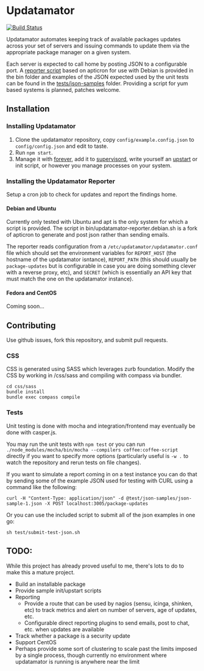 # Updatamator
[![Build Status](https://travis-ci.org/tizzo/updatamator.png?branch=master)](https://travis-ci.org/tizzo/updatamator)

Updatamator automates keeping track of available packages updates across your set of servers and issuing commands to update them via the appropriate package manager on a given system.

Each server is expected to call home by posting JSON to a configurable port. A [reporter script](https://github.com/tizzo/updatamator/blob/master/bin/updatamator-reporter.debian.sh) based on apticron for use with Debian is provided in the bin folder and examples of the JSON expected used by the unit tests can be found in the [tests/json-samples](https://github.com/tizzo/updatamator/tree/master/test/json-samples) folder. Providing a script for yum based systems is planned, patches welcome.

## Installation

### Installing Updatamator

  1. Clone the updatamator repository, copy `config/example.config.json` to `config/config.json` and edit to taste.
  2. Run `npm start`.
  3. Manage it with [forever](https://github.com/nodejitsu/forever), add it to [supervisord](http://supervisord.org/), write yourself an [upstart](http://howtonode.org/deploying-node-upstart-monit) or init script, or however you manage processes on your system.

### Installing the Updatamator Reporter

Setup a cron job to check for updates and report the findings home.

#### Debian and Ubuntu

Currently only tested with Ubuntu and apt is the only system for which a script is provided. The script in bin/updatamator-reporter.debian.sh is a fork of apticron to generate and post json rather than sending emails.

The reporter reads configuration from a `/etc/updatamator/updatamator.conf` file which should set the environment variables for `REPORT_HOST` (the hostname of the updatamator isntance), `REPORT_PATH` (this should usually be `package-updates` but is configurable in case you are doing something clever with a reverse proxy, etc), and `SECRET` (which is essentially an API key that must match the one on the updatamator instance).

#### Fedora and CentOS

Coming soon...

## Contributing

Use github issues, fork this repository, and submit pull requests.

### CSS

CSS is generated using SASS which leverages zurb foundation. Modify the CSS by working in /css/sass and compiling with compass via bundler.

    cd css/sass
    bundle install
    bundle exec compass compile

### Tests

Unit testing is done with mocha and integration/frontend may eventually be done with casper.js.

You may run the unit tests with `npm test` or you can run `./node_modules/mocha/bin/mocha --compilers coffee:coffee-script` directly if you want to specify more options (particularly useful is `-w .` to watch the repository and rerun tests on file changes).

If you want to simulate a report coming in on a test instance you can do that by sending some of the example JSON used for testing with CURL using a command like the following:

    curl -H "Content-Type: application/json" -d @test/json-samples/json-sample-1.json -X POST localhost:3005/package-updates

Or you can use the included script to submit all of the json examples in one go:

    sh test/submit-test-json.sh


## TODO:

While this project has already proved useful to me, there's lots to do to make this a mature project.

  - Build an installable package
  - Provide sample init/upstart scripts
  - Reporting
    - Provide a route that can be used by nagios (sensu, icinga, shinken, etc) to track metrics and alert on number of servers, age of updates, etc.
    - Configurable direct reporting plugins to send emails, post to chat, etc. when updates are available
  - Track whether a package is a security update
  - Support CentOS
  - Perhaps provide some sort of clustering to scale past the limits imposed by a single process, though currently no environment where updatamator is running is anywhere near the limit
